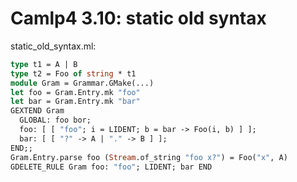 # Camlp4 3.10: static old syntax
static_old_syntax.ml:

```ocaml
type t1 = A | B
type t2 = Foo of string * t1
module Gram = Grammar.GMake(...)
let foo = Gram.Entry.mk "foo"
let bar = Gram.Entry.mk "bar"
GEXTEND Gram
  GLOBAL: foo bor;
  foo: [ [ "foo"; i = LIDENT; b = bar -> Foo(i, b) ] ];
  bar: [ [ "?" -> A | "." -> B ] ];
END;;
Gram.Entry.parse foo (Stream.of_string "foo x?") = Foo("x", A)
GDELETE_RULE Gram foo: "foo"; LIDENT; bar END

```
